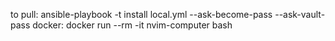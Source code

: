 to pull: ansible-playbook -t install local.yml --ask-become-pass --ask-vault-pass
docker: docker run --rm -it nvim-computer bash

